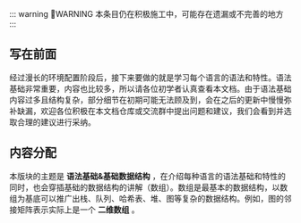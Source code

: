 ::: warning :construction:WARNING
本条目仍在积极施工中，可能存在遗漏或不完善的地方
:::

## 写在前面

经过漫长的环境配置阶段后，接下来要做的就是学习每个语言的语法和特性。语法基础非常重要，内容也比较多，所以请各位初学者认真查看本文档。由于语法基础内容过多且结构复杂，部分细节在初期可能无法顾及到，会在之后的更新中慢慢弥补缺漏，欢迎各位积极在本文档仓库或交流群中提出问题和建议，我们会看到并选取合理的建议进行采纳。

## 内容分配

本版块的主题是 **语法基础&基础数据结构** ，在介绍每种语言的语法基础和特性的同时，也会穿插基础的数据结构的讲解（数组）。数组是最基本的数据结构，以数组为基底可以推广出栈、队列、哈希表、堆、图等复杂的数据结构。例如，图的邻接矩阵表示实际上是一个 **二维数组** 。

